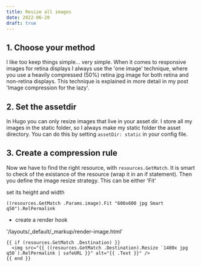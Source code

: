 ```yaml
---
title: Resize all images
date: 2022-06-20
draft: true
---
```


## 1. Choose your method

I like too keep things simple... very simple. When it comes to responsive images for retina displays I always use the 'one image' technique, where you use a heavily compressed (50%) retina jpg image for both retina and non-retina displays. This technique is explained in more detail in my post 'Image compression for the lazy'.

## 2. Set the assetdir

In Hugo you can only resize images that live in your asset dir. I store all my images in the static folder, so I always make my static folder the asset directory. You can do this by setting `assetDir: static` in your config file.

## 3. Create a compression rule

Now we have to find the right resource, with `resources.GetMatch`. It is smart to check of the existance of the resource (wrap it in an if statement). Then you define the image resize strategy. This can be either 'Fit'

set its height and width

```
((resources.GetMatch .Params.image).Fit "600x600 jpg Smart q50").RelPermalink
```

- create a render hook

'/layouts/_default/_markup/render-image.html'

```
{{ if (resources.GetMatch .Destination) }}
  <img src="{{ ((resources.GetMatch .Destination).Resize `1400x jpg q50`).RelPermalink | safeURL }}" alt="{{ .Text }}" />
{{ end }}
```
